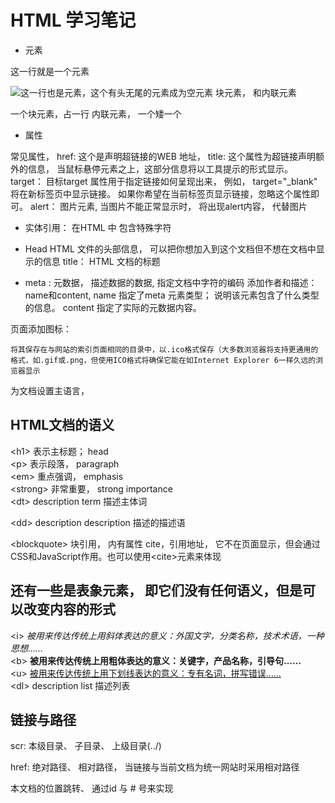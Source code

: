 # HTML 学习笔记

* 元素
<p>这一行就是一个元素</p>
<img src="" alt="这一行也是元素，这个有头无尾的元素成为空元素">
块元素， 和内联元素

一个块元素，占一行
内联元素， 一个矮一个
* 属性

常见属性， 
href: 这个是声明超链接的WEB 地址， 
title: 这个属性为超链接声明额外的信息， 当鼠标悬停元素之上，这部分信息将以工具提示的形式显示。
target： 目标target 属性用于指定链接如何呈现出来， 例如， target="_blank" 将在新标签页中显示链接。 如果你希望在当前标签页显示链接，忽略这个属性即可。
alert： 图片元素, 当图片不能正常显示时， 将出现alert内容， 代替图片


* 实体引用： 在HTML 中 包含特殊字符


* Head HTML 文件的头部信息， 可以把你想加入到这个文档但不想在文档中显示的信息
title： HTML 文档的标题
- meta : 
	元数据， 描述数据的数据, 指定文档中字符的编码
	添加作者和描述： name和content, name 指定了meta 元素类型； 说明该元素包含了什么类型的信息。
	content 指定了实际的元数据内容。


页面添加图标：
	<link rel="shortcut icon" href="favicon.ico" type="image/x-icon">

	将其保存在与网站的索引页面相同的目录中，以.ico格式保存（大多数浏览器将支持更通用的格式，如.gif或.png，但使用ICO格式将确保它能在如Internet Explorer 6一样久远的浏览器显示


为文档设置主语言， <html lang="zh-CN">


## HTML文档的语义
&lt;h1&gt; 表示主标题； head<br>
&lt;p&gt; 表示段落， paragraph <br> 
&lt;em&gt; 重点强调， emphasis  <br> 
&lt;strong&gt; 非常重要， strong importance <br> 
&lt;dt&gt; description term 描述主体词

&lt;dd&gt; description description 描述的描述语

&lt;blockquote&gt; 块引用， 内有属性 cite，引用地址， 它不在页面显示，但会通过CSS和JavaScript作用。也可以使用&lt;cite&gt;元素来体现

## 还有一些是表象元素， 即它们没有任何语义，但是可以改变内容的形式
&lt;i&gt; <i>被用来传达传统上用斜体表达的意义：外国文字，分类名称，技术术语，一种思想……<br></i>
&lt;b&gt; <b>被用来传达传统上用粗体表达的意义：关键字，产品名称，引导句……<br></b>
&lt;u&gt; <u>被用来传达传统上用下划线表达的意义：专有名词，拼写错误……<br></u>
&lt;dl&gt; description list 描述列表





## 链接与路径

scr:  本级目录、 子目录、 上级目录(../)


href: 绝对路径、 相对路径， 当链接与当前文档为统一网站时采用相对路径

本文档的位置跳转、 通过id 与 # 号来实现


